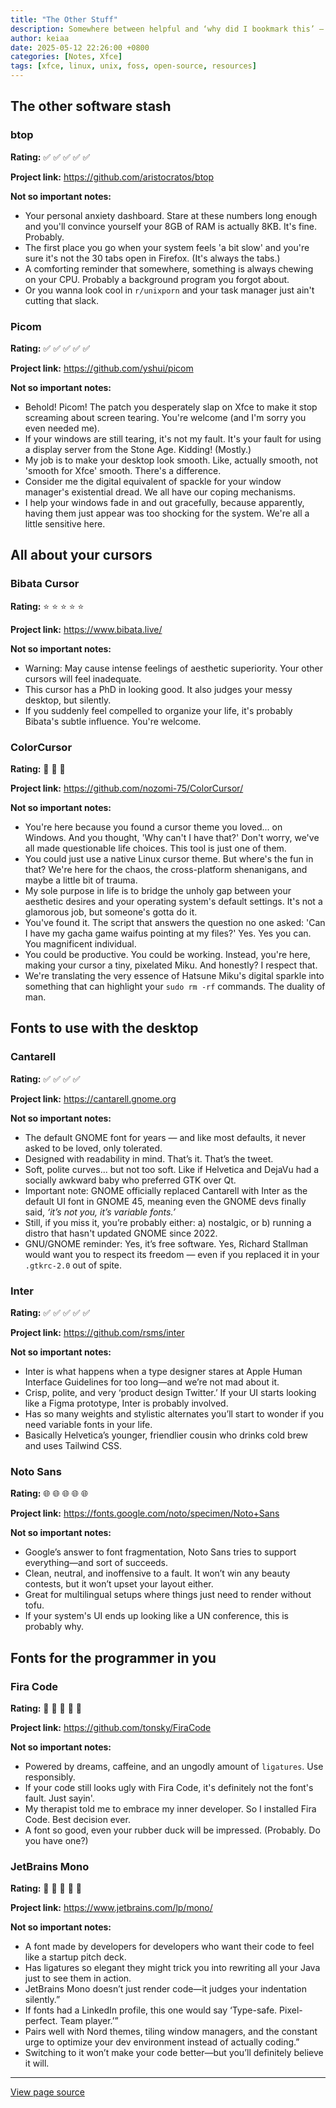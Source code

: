 ```yaml
---
title: "The Other Stuff"
description: Somewhere between helpful and ‘why did I bookmark this’ — a list of desktop resources.
author: keiaa
date: 2025-05-12 22:26:00 +0800
categories: [Notes, Xfce]
tags: [xfce, linux, unix, foss, open-source, resources]
---
```


## The other software stash

### btop

**Rating:** ✅ ✅ ✅ ✅ ✅

**Project link:** <https://github.com/aristocratos/btop>

**Not so important notes:**

- Your personal anxiety dashboard. Stare at these numbers long enough and you'll convince yourself your 8GB of RAM is actually 8KB. It's fine. Probably.
- The first place you go when your system feels 'a bit slow' and you're sure it's not the 30 tabs open in Firefox. (It's always the tabs.)
- A comforting reminder that somewhere, something is always chewing on your CPU. Probably a background program you forgot about.
- Or you wanna look cool in `r/unixporn` and your task manager just ain't cutting that slack.

### Picom

**Rating:** ✅ ✅ ✅ ✅ ✅ 

**Project link:** <https://github.com/yshui/picom>

**Not so important notes:**

- Behold! Picom! The patch you desperately slap on Xfce to make it stop screaming about screen tearing. You're welcome (and I'm sorry you even needed me).
- If your windows are still tearing, it's not my fault. It's your fault for using a display server from the Stone Age. Kidding! (Mostly.)
- My job is to make your desktop look smooth. Like, actually smooth, not 'smooth for Xfce' smooth. There's a difference.
- Consider me the digital equivalent of spackle for your window manager's existential dread. We all have our coping mechanisms.
- I help your windows fade in and out gracefully, because apparently, having them just appear was too shocking for the system. We're all a little sensitive here.

## All about your cursors

### Bibata Cursor

**Rating:** ⭐ ⭐ ⭐ ⭐ ⭐

**Project link:** <https://www.bibata.live/>

**Not so important notes:**

- Warning: May cause intense feelings of aesthetic superiority. Your other cursors will feel inadequate.
- This cursor has a PhD in looking good. It also judges your messy desktop, but silently.
- If you suddenly feel compelled to organize your life, it's probably Bibata's subtle influence. You're welcome.

### ColorCursor

**Rating:** 🤪 🤪 🤪

**Project link:** <https://github.com/nozomi-75/ColorCursor/>

**Not so important notes:**

- You're here because you found a cursor theme you loved... on Windows. And you thought, 'Why can't I have that?' Don't worry, we've all made questionable life choices. This tool is just one of them.
- You could just use a native Linux cursor theme. But where's the fun in that? We're here for the chaos, the cross-platform shenanigans, and maybe a little bit of trauma.
- My sole purpose in life is to bridge the unholy gap between your aesthetic desires and your operating system's default settings. It's not a glamorous job, but someone's gotta do it.
- You've found it. The script that answers the question no one asked: 'Can I have my gacha game waifus pointing at my files?' Yes. Yes you can. You magnificent individual.
- You could be productive. You could be working. Instead, you're here, making your cursor a tiny, pixelated Miku. And honestly? I respect that.
- We're translating the very essence of Hatsune Miku's digital sparkle into something that can highlight your `sudo rm -rf` commands. The duality of man.

## Fonts to use with the desktop

### Cantarell

**Rating:** ✅ ✅ ✅ ✅

**Project link:** <https://cantarell.gnome.org>

**Not so important notes:**

- The default GNOME font for years — and like most defaults, it never asked to be loved, only tolerated.
- Designed with readability in mind. That’s it. That’s the tweet.
- Soft, polite curves... but not too soft. Like if Helvetica and DejaVu had a socially awkward baby who preferred GTK over Qt.
- Important note: GNOME officially replaced Cantarell with Inter as the default UI font in GNOME 45, meaning even the GNOME devs finally said, *‘it’s not you, it’s variable fonts.’*
- Still, if you miss it, you’re probably either: a) nostalgic, or b) running a distro that hasn't updated GNOME since 2022.
- GNU/GNOME reminder: Yes, it’s free software. Yes, Richard Stallman would want you to respect its freedom — even if you replaced it in your `.gtkrc-2.0` out of spite.

### Inter

**Rating:** ✅ ✅ ✅ ✅ ✅ 

**Project link:** <https://github.com/rsms/inter>

**Not so important notes:**

- Inter is what happens when a type designer stares at Apple Human Interface Guidelines for too long—and we’re not mad about it.
- Crisp, polite, and very ‘product design Twitter.’ If your UI starts looking like a Figma prototype, Inter is probably involved.
- Has so many weights and stylistic alternates you’ll start to wonder if you need variable fonts in your life.
- Basically Helvetica’s younger, friendlier cousin who drinks cold brew and uses Tailwind CSS.

### Noto Sans

**Rating:** 🌐 🌐 🌐 🌐 🌐

**Project link:** <https://fonts.google.com/noto/specimen/Noto+Sans>

**Not so important notes:**

- Google’s answer to font fragmentation, Noto Sans tries to support everything—and sort of succeeds.
- Clean, neutral, and inoffensive to a fault. It won’t win any beauty contests, but it won’t upset your layout either.
- Great for multilingual setups where things just need to render without tofu.
- If your system's UI ends up looking like a UN conference, this is probably why.

## Fonts for the programmer in you

### Fira Code

**Rating:** 🚀 🚀 🚀 🚀 🚀

**Project link:** <https://github.com/tonsky/FiraCode>

**Not so important notes:**

- Powered by dreams, caffeine, and an ungodly amount of `ligatures`. Use responsibly.
- If your code still looks ugly with Fira Code, it's definitely not the font's fault. Just sayin'.
- My therapist told me to embrace my inner developer. So I installed Fira Code. Best decision ever.
- A font so good, even your rubber duck will be impressed. (Probably. Do you have one?)

### JetBrains Mono

**Rating:** 🚀 🚀 🚀 🚀 🚀

**Project link:** <https://www.jetbrains.com/lp/mono/>

**Not so important notes:**

- A font made by developers for developers who want their code to feel like a startup pitch deck.
- Has ligatures so elegant they might trick you into rewriting all your Java just to see them in action.
- JetBrains Mono doesn’t just render code—it judges your indentation silently.”
- If fonts had a LinkedIn profile, this one would say ‘Type-safe. Pixel-perfect. Team player.’”
- Pairs well with Nord themes, tiling window managers, and the constant urge to optimize your dev environment instead of actually coding.”
- Switching to it won’t make your code better—but you’ll definitely believe it will.

---

[View page source](https://github.com/nozomi-75/xfce-notes/blob/main/_posts/2025-05-12-the-other-stuff.markdown)